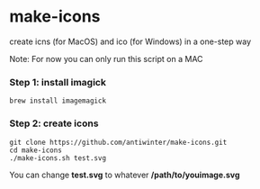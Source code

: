 # make-icons
create icns (for MacOS) and ico (for Windows) in a one-step way

Note: For now you can only run this script on a MAC

### Step 1: install imagick
```
brew install imagemagick
```

### Step 2: create icons
```
git clone https://github.com/antiwinter/make-icons.git
cd make-icons
./make-icons.sh test.svg
```

You can change **test.svg** to whatever **/path/to/youimage.svg**

